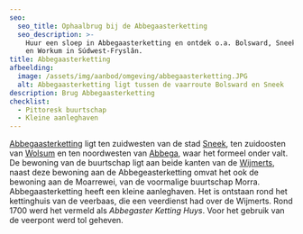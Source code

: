 ```yaml
---
seo:
  seo_title: Ophaalbrug bij de Abbegaasterketting
  seo_description: >-
    Huur een sloep in Abbegaasterketting en ontdek o.a. Bolsward, Sneek, Makkum
    en Workum in Súdwest-Fryslân.
title: Abbegaasterketting
afbeelding:
  image: /assets/img/aanbod/omgeving/abbegaasterketting.JPG
  alt: Abbegaasterketting ligt tussen de vaarroute Bolsward en Sneek
description: Brug Abbegaasterketting
checklist:
  - Pittoresk buurtschap
  - Kleine aanleghaven
---
```


<a target="_blank" rel="noopener" href="https://nl.wikipedia.org/wiki/Abbegaasterketting">Abbegaasterketting</a>&nbsp;ligt ten zuidwesten van de stad&nbsp;<a target="_blank" rel="noopener" href="https://nl.wikipedia.org/wiki/Sneek_(stad)">Sneek</a>, ten zuidoosten van&nbsp;<a target="_blank" rel="noopener" href="https://nl.wikipedia.org/wiki/Wolsum">Wolsum</a>&nbsp;en ten noordwesten van&nbsp;<a target="_blank" rel="noopener" href="https://nl.wikipedia.org/wiki/Abbega">Abbega</a>, waar het formeel onder valt. De bewoning van de buurtschap ligt aan beide kanten van de&nbsp;<a target="_blank" rel="noopener" href="https://nl.wikipedia.org/wiki/Wijmerts">Wijmerts</a>, naast deze bewoning aan de Abbegeasterketting omvat het ook de bewoning aan de Moarrewei, van de voormalige buurtschap Morra. Abbegaasterketting heeft een kleine aanleghaven. Het is ontstaan rond het kettinghuis van de veerbaas, die een veerdienst had over de Wijmerts. Rond 1700 werd het vermeld als&nbsp;*Abbegaster Ketting Huys*. Voor het gebruik van de veerpont werd tol geheven.
